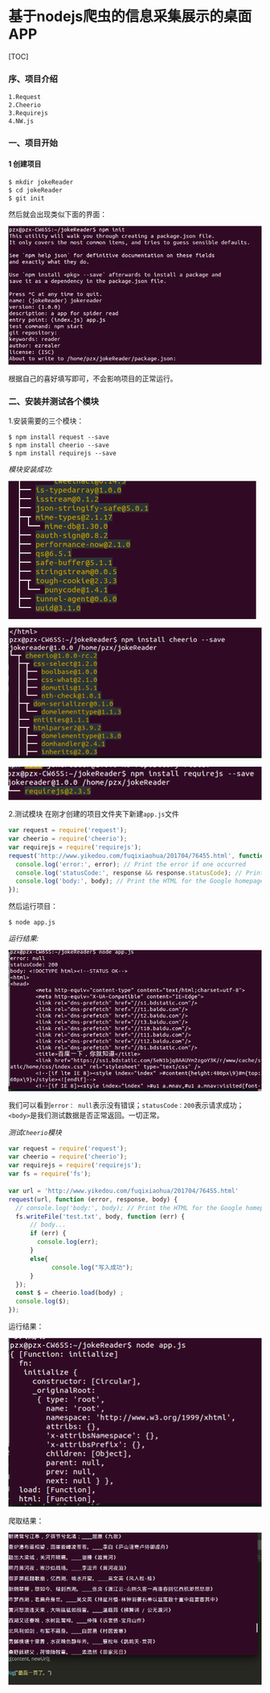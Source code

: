 # 基于nodejs爬虫的信息采集展示的桌面APP

[TOC]

### 序、项目介绍

```
1.Request
2.Cheerio
3.Requirejs
4.NW.js
```

### 一、项目开始

#### 1 创建项目
```
$ mkdir jokeReader
$ cd jokeReader
$ git init
```
然后就会出现类似下面的界面：

![](img/001.png)

根据自己的喜好填写即可，不会影响项目的正常运行。

### 二、安装并测试各个模块

1.安装需要的三个模块：
```
$ npm install request --save
$ npm install cheerio --save
$ npm install requirejs --save
```
*模块安装成功:*

![](img/002.png)

![](img/004.png)

![](img/005.png)

2.测试模块
在刚才创建的项目文件夹下新建`app.js`文件
```JavaScript
var request = require('request');
var cheerio = require('cheerio');
var requirejs = require('requirejs');
request('http://www.yikedou.com/fuqixiaohua/201704/76455.html', function (error, response, body) {
  console.log('error:', error); // Print the error if one occurred
  console.log('statusCode:', response && response.statusCode); // Print the response status code if a response was received
  console.log('body:', body); // Print the HTML for the Google homepage.
});
```
然后运行项目：
```
$ node app.js
```
*运行结果:*

![](img/003.png)

我们可以看到`error： null`表示没有错误；`statusCode：200`表示请求成功；`<body>`是我们测试数据是否正常返回。一切正常。

*测试`Cheerio`模块*
```JavaScript
var request = require('request');
var cheerio = require('cheerio');
var requirejs = require('requirejs');
var fs = require('fs');

var url = 'http://www.yikedou.com/fuqixiaohua/201704/76455.html'
request(url, function (error, response, body) {
  // console.log('body:', body); // Print the HTML for the Google homepage.
  fs.writeFile('test.txt', body, function (err) {
      // body...
      if (err) {
        console.log(err);
      }
      else{
            console.log("写入成功");
      }
  });
  const $ = cheerio.load(body) ;
  console.log($);
});
```

运行结果：

![](img/006.png)

爬取结果：

![](img/007.png)







